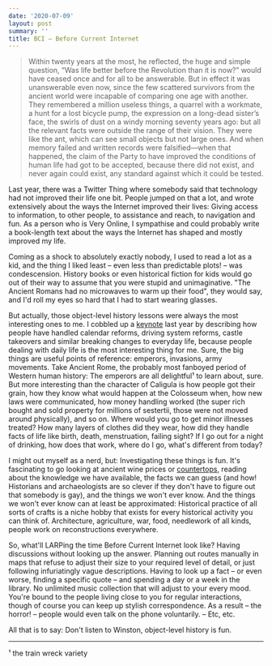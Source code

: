```yaml
---
date: '2020-07-09'
layout: post
summary: ''
title: BCI – Before Current Internet
---
```


<blockquote>

Within twenty years at the most, he reflected, the huge and simple question, “Was life better before the Revolution than
it is now?” would have ceased once and for all to be answerable. But in effect it was unanswerable even now, since the
few scattered survivors from the ancient world were incapable of comparing one age with another. They remembered a
million useless things, a quarrel with a workmate, a hunt for a lost bicycle pump, the expression on a long-dead
sister’s face, the swirls of dust on a windy morning seventy years ago: but all the relevant facts were outside the
range of their vision. They were like the ant, which can see small objects but not large ones. And when memory failed
and written records were falsified—when that happened, the claim of the Party to have improved the conditions of human
life had got to be accepted, because there did not exist, and never again could exist, any standard against which it
could be tested.

</blockquote>

Last year, there was a Twitter Thing where somebody said that technology had not improved their life one bit. People
jumped on that a lot, and wrote extensively about the ways the Internet improved their lives: Giving access to
information, to other people, to assistance and reach, to navigation and fun. As a person who is Very Online, I
sympathise and could probably write a book-length text about the ways the Internet has shaped and mostly improved my
life.

Coming as a shock to absolutely exactly nobody, I used to read a lot as a kid, and the thing I liked least – even less
than predictable plots! – was condescension. History books or even historical fiction for kids would go out of their way
to assume that you were stupid and unimaginative. "The Ancient Romans had no microwaves to warm up their food", they
would say, and I'd roll my eyes so hard that I had to start wearing glasses.

But actually, those object-level history lessons were always the most interesting ones to me. I cobbled up a
[keynote](https://www.youtube.com/watch?v=Cup-GHdKJvQ) last year by describing how people have handled calendar
reforms, driving system reforms, castle takeovers and similar breaking changes to everyday life, because people dealing
with daily life is the most interesting thing for me. Sure, the big things are useful points of reference: emperors,
invasions, army movements. Take Ancient Rome, the probably most fanboyed period of Western human history: The emperors
are all delightful¹ to learn about, sure. But more interesting than the character of Caligula is how people got their
grain, how they know what would happen at the Colosseum when, how new laws were communicated, how money handling worked
(the super rich bought and sold property for millions of sestertii, those were not moved around physically), and so on.
Where would you go to get minor illnesses treated? How many layers of clothes did they wear, how did they handle
facts of life like birth, death, menstruation, failing sight? If I go out for a night of drinking, how does that work,
where do I go, what's different from today?

I might out myself as a nerd, but: Investigating these things is fun. It's fascinating to go looking at ancient wine
prices or [countertops](http://www.hultengren.com/travel/italy/pompeii1/img/big/rest3.jpg), reading about the knowledge
we have available, the facts we can guess (and how! Historians and archaeologists are so clever if they don't have to
figure out that somebody is gay), and the things we won't ever know. And the things we won't ever know can at least be
approximated: Historical practice of all sorts of crafts is a niche hobby that exists for every historical activity you
can think of. Architecture, agriculture, war, food, needlework of all kinds, people work on reconstructions everywhere.

So, what'll LARPing the time Before Current Internet look like? Having discussions without looking up the answer.
Planning out routes manually in maps that refuse to adjust their size to your required level of detail, or just
following infuriatingly vague descriptions. Having to look up a fact – or even worse, finding a specific quote – and
spending a day or a week in the library. No unlimited music collection that will adjust to your every mood. You're bound
to the people living close to you for regular interactions, though of course you can keep up stylish correspondence. As
a result – the horror! – people would even talk on the phone voluntarily. – Etc, etc.

All that is to say: Don't listen to Winston, object-level history is fun.


------
¹ the train wreck variety
